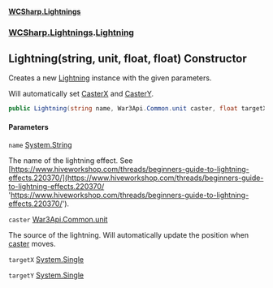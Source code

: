 #### [WCSharp.Lightnings](index.md 'index')
### [WCSharp.Lightnings](WCSharp.Lightnings.md 'WCSharp.Lightnings').[Lightning](WCSharp.Lightnings.Lightning.md 'WCSharp.Lightnings.Lightning')

## Lightning(string, unit, float, float) Constructor

Creates a new [Lightning](WCSharp.Lightnings.Lightning.md 'WCSharp.Lightnings.Lightning') instance with the given parameters.  
  
Will automatically set [CasterX](WCSharp.Lightnings.Lightning.CasterX.md 'WCSharp.Lightnings.Lightning.CasterX') and [CasterY](WCSharp.Lightnings.Lightning.CasterY.md 'WCSharp.Lightnings.Lightning.CasterY').

```csharp
public Lightning(string name, War3Api.Common.unit caster, float targetX, float targetY);
```
#### Parameters

<a name='WCSharp.Lightnings.Lightning.Lightning(string,War3Api.Common.unit,float,float).name'></a>

`name` [System.String](https://docs.microsoft.com/en-us/dotnet/api/System.String 'System.String')

The name of the lightning effect. See [https://www.hiveworkshop.com/threads/beginners-guide-to-lightning-effects.220370/](https://www.hiveworkshop.com/threads/beginners-guide-to-lightning-effects.220370/ 'https://www.hiveworkshop.com/threads/beginners-guide-to-lightning-effects.220370/').

<a name='WCSharp.Lightnings.Lightning.Lightning(string,War3Api.Common.unit,float,float).caster'></a>

`caster` [War3Api.Common.unit](https://docs.microsoft.com/en-us/dotnet/api/War3Api.Common.unit 'War3Api.Common.unit')

The source of the lightning. Will automatically update the position when [caster](WCSharp.Lightnings.Lightning.Lightning(string,War3Api.Common.unit,float,float).md#WCSharp.Lightnings.Lightning.Lightning(string,War3Api.Common.unit,float,float).caster 'WCSharp.Lightnings.Lightning.Lightning(string, War3Api.Common.unit, float, float).caster') moves.

<a name='WCSharp.Lightnings.Lightning.Lightning(string,War3Api.Common.unit,float,float).targetX'></a>

`targetX` [System.Single](https://docs.microsoft.com/en-us/dotnet/api/System.Single 'System.Single')

<a name='WCSharp.Lightnings.Lightning.Lightning(string,War3Api.Common.unit,float,float).targetY'></a>

`targetY` [System.Single](https://docs.microsoft.com/en-us/dotnet/api/System.Single 'System.Single')